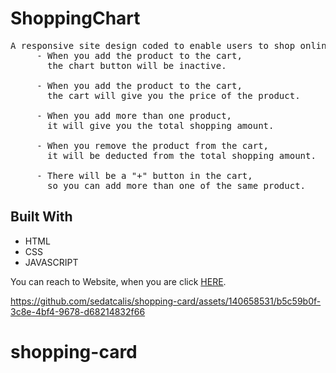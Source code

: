 # ShoppingChart

<!DOCTYPE html>
<html lang="en">
<head>
    <meta charset="UTF-8">
</head>
<body>
    
  <pre>A responsive site design coded to enable users to shop online in the most comfortable way! 
     - When you add the product to the cart, 
       the chart button will be inactive.

     - When you add the product to the cart, 
       the cart will give you the price of the product.

     - When you add more than one product, 
       it will give you the total shopping amount.

     - When you remove the product from the cart, 
       it will be deducted from the total shopping amount.

     - There will be a "+" button in the cart,
       so you can add more than one of the same product. </pre>

<h2 id="built-with">Built With</h2>
  <ul>
    <li>HTML</li>
    <li>CSS</li>
    <li>JAVASCRIPT</li>
  </ul>
  <p>You can reach to Website, when you are click <a href="https://shoppingchartt.netlify.app/">HERE</a>.</p>

</body>
</html>



https://github.com/sedatcalis/shopping-card/assets/140658531/b5c59b0f-3c8e-4bf4-9678-d68214832f66


# shopping-card
